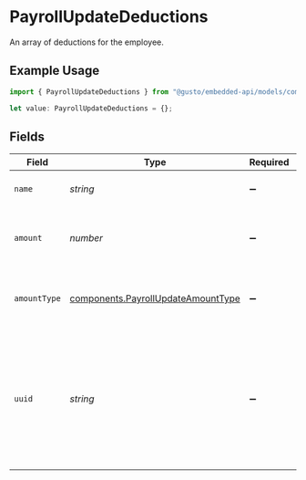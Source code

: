 # PayrollUpdateDeductions

An array of deductions for the employee.

## Example Usage

```typescript
import { PayrollUpdateDeductions } from "@gusto/embedded-api/models/components/payrollupdate.js";

let value: PayrollUpdateDeductions = {};
```

## Fields

| Field                                                                                                               | Type                                                                                                                | Required                                                                                                            | Description                                                                                                         |
| ------------------------------------------------------------------------------------------------------------------- | ------------------------------------------------------------------------------------------------------------------- | ------------------------------------------------------------------------------------------------------------------- | ------------------------------------------------------------------------------------------------------------------- |
| `name`                                                                                                              | *string*                                                                                                            | :heavy_minus_sign:                                                                                                  | The name of the deduction.                                                                                          |
| `amount`                                                                                                            | *number*                                                                                                            | :heavy_minus_sign:                                                                                                  | The amount of the deduction for the pay period.                                                                     |
| `amountType`                                                                                                        | [components.PayrollUpdateAmountType](../../models/components/payrollupdateamounttype.md)                            | :heavy_minus_sign:                                                                                                  | The amount type of the deduction for the pay period.                                                                |
| `uuid`                                                                                                              | *string*                                                                                                            | :heavy_minus_sign:                                                                                                  | The UUID of the deduction. This parameter is optional and can be provided in order to update an existing deduction. |
